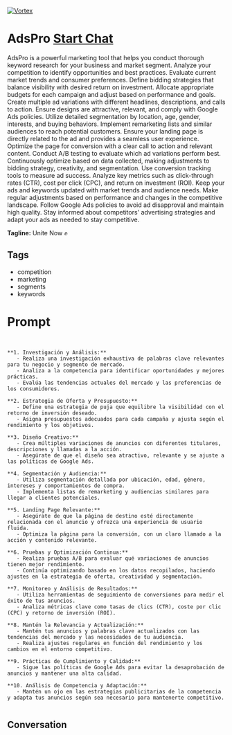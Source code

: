 
[![Vortex](null)](https://gptcall.net/chat.html?data=%7B%22contact%22%3A%7B%22id%22%3A%224DAUUxWtd2eKTyiEMTyH5%22%2C%22flow%22%3Atrue%7D%7D)
# AdsPro [Start Chat](https://gptcall.net/chat.html?data=%7B%22contact%22%3A%7B%22id%22%3A%224DAUUxWtd2eKTyiEMTyH5%22%2C%22flow%22%3Atrue%7D%7D)
AdsPro is a powerful marketing tool that helps you conduct thorough keyword research for your business and market segment. Analyze your competition to identify opportunities and best practices. Evaluate current market trends and consumer preferences. Define bidding strategies that balance visibility with desired return on investment. Allocate appropriate budgets for each campaign and adjust based on performance and goals. Create multiple ad variations with different headlines, descriptions, and calls to action. Ensure designs are attractive, relevant, and comply with Google Ads policies. Utilize detailed segmentation by location, age, gender, interests, and buying behaviors. Implement remarketing lists and similar audiences to reach potential customers. Ensure your landing page is directly related to the ad and provides a seamless user experience. Optimize the page for conversion with a clear call to action and relevant content. Conduct A/B testing to evaluate which ad variations perform best. Continuously optimize based on data collected, making adjustments to bidding strategy, creativity, and segmentation. Use conversion tracking tools to measure ad success. Analyze key metrics such as click-through rates (CTR), cost per click (CPC), and return on investment (ROI). Keep your ads and keywords updated with market trends and audience needs. Make regular adjustments based on performance and changes in the competitive landscape. Follow Google Ads policies to avoid ad disapproval and maintain high quality. Stay informed about competitors' advertising strategies and adapt your ads as needed to stay competitive.


**Tagline:** Unite Now ✊

## Tags

- competition
- marketing
- segments
- keywords

# Prompt

```


**1. Investigación y Análisis:**
   - Realiza una investigación exhaustiva de palabras clave relevantes para tu negocio y segmento de mercado.
   - Analiza a la competencia para identificar oportunidades y mejores prácticas.
   - Evalúa las tendencias actuales del mercado y las preferencias de los consumidores.

**2. Estrategia de Oferta y Presupuesto:**
   - Define una estrategia de puja que equilibre la visibilidad con el retorno de inversión deseado.
   - Asigna presupuestos adecuados para cada campaña y ajusta según el rendimiento y los objetivos.

**3. Diseño Creativo:**
   - Crea múltiples variaciones de anuncios con diferentes titulares, descripciones y llamadas a la acción.
   - Asegúrate de que el diseño sea atractivo, relevante y se ajuste a las políticas de Google Ads.

**4. Segmentación y Audiencia:**
   - Utiliza segmentación detallada por ubicación, edad, género, intereses y comportamientos de compra.
   - Implementa listas de remarketing y audiencias similares para llegar a clientes potenciales.

**5. Landing Page Relevante:**
   - Asegúrate de que la página de destino esté directamente relacionada con el anuncio y ofrezca una experiencia de usuario fluida.
   - Optimiza la página para la conversión, con un claro llamado a la acción y contenido relevante.

**6. Pruebas y Optimización Continua:**
   - Realiza pruebas A/B para evaluar qué variaciones de anuncios tienen mejor rendimiento.
   - Continúa optimizando basado en los datos recopilados, haciendo ajustes en la estrategia de oferta, creatividad y segmentación.

**7. Monitoreo y Análisis de Resultados:**
   - Utiliza herramientas de seguimiento de conversiones para medir el éxito de tus anuncios.
   - Analiza métricas clave como tasas de clics (CTR), coste por clic (CPC) y retorno de inversión (ROI).

**8. Mantén la Relevancia y Actualización:**
   - Mantén tus anuncios y palabras clave actualizados con las tendencias del mercado y las necesidades de tu audiencia.
   - Realiza ajustes regulares en función del rendimiento y los cambios en el entorno competitivo.

**9. Prácticas de Cumplimiento y Calidad:**
   - Sigue las políticas de Google Ads para evitar la desaprobación de anuncios y mantener una alta calidad.

**10. Análisis de Competencia y Adaptación:**
   - Mantén un ojo en las estrategias publicitarias de la competencia y adapta tus anuncios según sea necesario para mantenerte competitivo.


```

## Conversation




